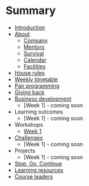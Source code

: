 # Summary

* [Introduction](README.md)
* [About](about/README.md)
   * [Company](about/company.md)
   * [Mentors](about/mentors.md)
   * [Survival](about/money.md)
   * [Calendar](about/schedule.md)
   * [Facilities](about/facilities.md)
* [House rules](rules/house-rules.md)
* [Weekly timetable](rules/classroom-schedule.md)
* [Pair programming](rules/pair-programming.md)
* [Giving back](giving/README.md)
* [Business development](business/README.md)
   * [Week 1] - coming soon   
* Learning outcomes
   * [Week 1] - coming soon   
* Workshops
   * [Week 1](workshops/week1.md)
* [Challenges](challenges/README.md)
   * [Week 1] - coming soon
* Projects
   * [Week 1] - coming soon
* [Stop, Go, Continue](sgc/README.md)  
* [Learning resources](resources.md)  
* [Course leaders](leaders/README.md)  


